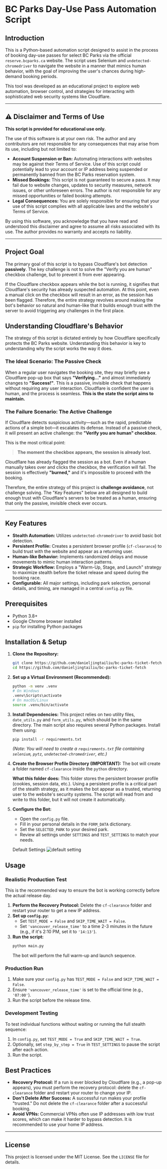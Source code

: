 # BC Parks Day-Use Pass Automation Script

## Introduction

This is a Python-based automation script designed to assist in the process of booking day-use passes for select BC Parks via the official `reserve.bcparks.ca` website. The script uses Selenium and `undetected-chromedriver` to navigate the website in a manner that mimics human behavior, with the goal of improving the user's chances during high-demand booking periods.

This tool was developed as an educational project to explore web automation, browser control, and strategies for interacting with sophisticated web security systems like Cloudflare.

---

## ⚠️ Disclaimer and Terms of Use

**This script is provided for educational use only.**

The use of this software is at your own risk. The author and any contributors are not responsible for any consequences that may arise from its use, including but not limited to:

* **Account Suspension or Ban:** Automating interactions with websites may be against their Terms of Service. Use of this script could potentially lead to your account or IP address being suspended or permanently banned from the BC Parks reservation system.
* **Missed Bookings:** This script is not guaranteed to secure a pass. It may fail due to website changes, updates to security measures, network issues, or other unforeseen errors. The author is not responsible for any missed opportunities or failed booking attempts.
* **Legal Consequences:** You are solely responsible for ensuring that your use of this script complies with all applicable laws and the website's Terms of Service.

By using this software, you acknowledge that you have read and understood this disclaimer and agree to assume all risks associated with its use. The author provides no warranty and accepts no liability.

---

## Project Goal

The primary goal of this script is to bypass Cloudflare's bot detection **passively**. The key challenge is not to solve the "Verify you are human" checkbox challenge, but to prevent it from ever appearing.

If the Cloudflare checkbox appears while the bot is running, it signifies that Cloudflare's security has already suspected automation. At this point, even a manual click on the checkbox will result in an error, as the session has been flagged. Therefore, the entire strategy revolves around making the bot's behavior so natural and human-like that it builds enough trust with the server to avoid triggering any challenges in the first place.

## Understanding Cloudflare's Behavior

The strategy of this script is dictated entirely by how Cloudflare specifically protects the BC Parks website. Understanding this behavior is key to understanding why the script works the way it does.

### The Ideal Scenario: The Passive Check

When a regular user navigates the booking site, they may briefly see a Cloudflare pop-up box that says **"Verifying..."** and almost immediately changes to **"Success!"**. This is a passive, invisible check that happens without requiring any user interaction. Cloudflare is confident the user is human, and the process is seamless. **This is the state the script aims to maintain.**

### The Failure Scenario: The Active Challenge

If Cloudflare detects suspicious activity—such as the rapid, predictable actions of a simple bot—it escalates its defense. Instead of a passive check, it will present an active challenge: the **"Verify you are human" checkbox**.

This is the most critical point:

> **The moment the checkbox appears, the session is already lost.**

Cloudflare has already flagged the session as a bot. Even if a human manually takes over and clicks the checkbox, the verification will fail. The session is effectively **"burned,"** and it's impossible to proceed with the booking.

Therefore, the entire strategy of this project is **challenge avoidance**, not challenge solving. The "Key Features" below are all designed to build enough trust with Cloudflare's servers to be treated as a human, ensuring that only the passive, invisible check ever occurs.

---
## Key Features

* **Stealth Automation:** Utilizes `undetected-chromedriver` to avoid basic bot detection.
* **Persistent Profile:** Creates a persistent browser profile (`cf-clearance`) to build trust with the website and appear as a returning user.
* **Human-like Behavior:** Implements randomized delays and mouse movements to mimic human interaction patterns.
* **Strategic Workflow:** Employs a "Warm-Up, Stage, and Launch" strategy to maximize stealth before the ticket release and speed during the booking race.
* **Configurable:** All major settings, including park selection, personal details, and timing, are managed in a central `config.py` file.

## Prerequisites

* Python 3.8+
* Google Chrome browser installed
* `pip` for installing Python packages

## Installation & Setup

1.  **Clone the Repository:**
    ```bash
    git clone https://github.com/danieljingtailiu/bc-parks-ticket-fetch
    cd https://github.com/danieljingtailiu/bc-parks-ticket-fetch
    ```

2.  **Set up a Virtual Environment (Recommended):**
    ```bash
    python -m venv .venv
    # On Windows
    .venv\Scripts\activate
    # On macOS/Linux
    source .venv/bin/activate
    ```

3.  **Install Dependencies:**
    This project relies on two utility files, `date_utils.py` and `form_utils.py`, which should be in the same directory. The main script also requires several Python packages. Install them using:
    ```bash
    pip install -r requirements.txt 
    ```
    *(Note: You will need to create a `requirements.txt` file containing `selenium`, `pytz`, `undetected-chromedriver`, etc.)*

4.  **Create the Browser Profile Directory (IMPORTANT):**
    The bot will create a folder named `cf-clearance` inside the `python` directory.
    
    **What this folder does:** This folder stores the persistent browser profile (cookies, session data, etc.). Using a persistent profile is a critical part of the stealth strategy, as it makes the bot appear as a trusted, returning user to the website's security systems. The script will read from and write to this folder, but it will not create it automatically.

5.  **Configure the Bot:**
    * Open the `config.py` file.
    * Fill in your personal details in the `FORM_DATA` dictionary.
    * Set the `SELECTED_PARK` to your desired park.
    * Review all settings under `SETTINGS` and `TEST_SETTINGS` to match your needs.

    Default Settings
    ![default setting](./screenshots/default-settings.png)

## Usage

### Realistic Production Test
This is the recommended way to ensure the bot is working correctly before the actual release day.

1.  **Perform the Recovery Protocol:** Delete the `cf-clearance` folder and restart your router to get a new IP address.
2.  **Set up `config.py`:**
    * Set `TEST_MODE = False` and `SKIP_TIME_WAIT = False`.
    * Set `'vancouver_release_time'` to a time 2-3 minutes in the future (e.g., if it's 2:10 PM, set it to `'14:13'`).
3.  **Run the script:**
    ```bash
    python main.py
    ```
    The bot will perform the full warm-up and launch sequence.

### Production Run

1.  Make sure your `config.py` has `TEST_MODE = False` and `SKIP_TIME_WAIT = False`.
2.  Ensure `'vancouver_release_time'` is set to the official time (e.g., `'07:00'`).
3.  Run the script before the release time.

### Development Testing
To test individual functions without waiting or running the full stealth sequence:
1.  In `config.py`, set `TEST_MODE = True` and `SKIP_TIME_WAIT = True`.
2.  Optionally, set `step_by_step = True` in `TEST_SETTINGS` to pause the script after each action.
3.  Run the script.

## Best Practices

* **Recovery Protocol:** If a run is ever blocked by Cloudflare (e.g., a pop-up appears), you must perform the recovery protocol: delete the `cf-clearance` folder and restart your router to change your IP.
* **Don't Delete After Success:** A successful run makes your profile "trusted." Do not delete the `cf-clearance` folder after a successful booking.
* **Avoid VPNs:** Commercial VPNs often use IP addresses with low trust scores, which can make it harder to bypass detection. It is recommended to use your home IP address.

---

## License

This project is licensed under the MIT License. See the `LICENSE` file for details.

